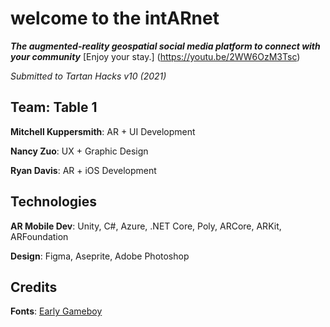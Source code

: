 # welcome to the intARnet

_**The augmented-reality geospatial social media platform to connect with your community**_
[Enjoy your stay.] (https://youtu.be/2WW6OzM3Tsc)

_Submitted to Tartan Hacks v10 (2021)_

## Team: Table 1
**Mitchell Kuppersmith**: AR + UI Development

**Nancy Zuo**: UX + Graphic Design

**Ryan Davis**: AR + iOS Development 

## Technologies
**AR Mobile Dev**: Unity, C#, Azure, .NET Core, Poly, ARCore, ARKit, ARFoundation

**Design**: Figma, Aseprite, Adobe Photoshop

## Credits
**Fonts**: [Early Gameboy](https://www.dafont.com/early-gameboy.font)
